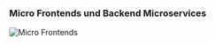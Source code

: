 ### Micro Frontends und Backend Microservices

![Micro Frontends](images/../../images/verticals-headline.png)
